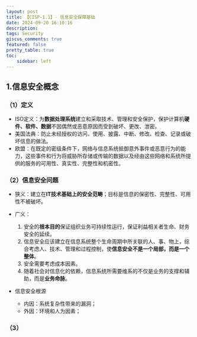 ```yaml
---
layout: post
title: 【CISP-1.1】- 信息安全保障基础 
date: 2024-09-20 16:10:16
description: 
tags: Security
giscus_comments: true
featured: false
pretty_table: true
toc:
    sidebar: left
---
```


>

## 1.信息安全概念
### （1）定义
- ISO定义：为**数据处理系统**建立和采取技术、管理和安全保护，保护计算机**硬件、软件、数据**不因偶然或恶意原因而受到破坏、更改、泄密。
- 美国法典：防止未经授权的访问、使用、披露、中断、修改、检查、记录或破坏信息的做法。
- 欧盟：在既定的密级条件下，网络与信息系统抵御意外事件或恶意行为的能力，这些事件和行为将威胁所存储或传输的数据以及经由这些网络和系统所提供的服务的可用性、真实性、完整性和机密性。

### （2）信息安全问题
- 狭义：建立在**IT技术基础上的安全范畴**；目标是信息的保密性、完整性、可用性不被破坏。

- 广义：
    1. 安全的**根本目的**保证组织业务可持续性运行，保证利益相关者生命、财务安全的延续。
    2. 信息安全应该建立在信息系统整个生命周期中所关联的人、事、物上，综合考虑人、技术、管理和过程控制，使**信息安全不是一个局部，而是一个整体**。
    3. 安全需要考虑成本因素。
    4. 随着社会对信息化的依赖，信息系统所需要维系的不仅是业务的支撑和辅助，而是**业务命脉**。

- 信息安全根源
    - 内因：系统复杂性带来的漏洞；
    - 外因：环境和人为因素；
### （3）






